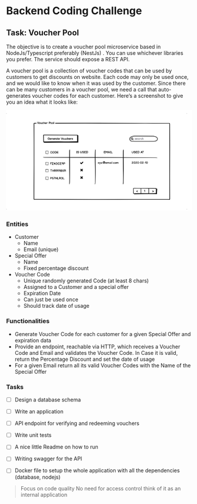 # Backend Coding Challenge


## Task:  Voucher Pool
The objective is to create a voucher pool microservice based in NodeJs/Typescript preferably (NestJs) . You can use whichever  libraries you prefer. The service should expose a ​REST API​.

A voucher pool is a collection of voucher codes that can be used by customers to get discounts on website. Each code may only be used once, and we would like to know when it was used by the customer. Since there can be many customers in a voucher pool, we need a call that auto-generates voucher codes for each customer. Here’s a screenshot to give you an idea what it looks like:

![Voucher Pool](Voucher-Pool.png)

### Entities
* Customer
	*	Name
	*	Email (unique)
*	Special Offer
	*	Name
	*	Fixed percentage discount
*	Voucher Code
	*	Unique randomly generated Code (at least 8 chars)
	*	Assigned to a Customer and a special offer
	*	Expiration Date
	*	Can just be used once
	*	Should track date of usage

### Functionalities
* Generate Voucher Code for each customer for a given Special Offer and expiration data
* Provide an endpoint, reachable via HTTP, which receives a Voucher Code and Email and
validates the Voucher Code. In Case it is valid, return the Percentage Discount and set the
date of usage
* For a given Email return all its valid Voucher Codes with the Name of the Special Offer

### Tasks
* [ ] Design a database schema
* [ ] Write an application
* [ ] API endpoint for verifying and redeeming vouchers
* [ ] Write unit tests
* [ ] A nice little Readme on how to run
* [ ] Writing swagger for the API
* [ ] Docker file to setup the whole application with all the dependencies (database, nodejs)


>  Focus on code quality
> No need for access control think of it as an internal application